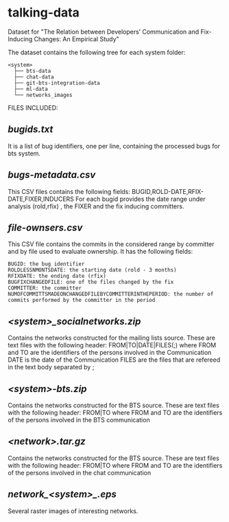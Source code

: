 # talking-data
Dataset for "The Relation between Developers’ Communication and Fix-Inducing Changes: An Empirical Study"

The dataset contains the following tree for each system folder:
```
<system>
  ├── bts-data
  ├── chat-data   
  ├── git-bts-integration-data
  ├── ml-data
  └── networks_images
```
FILES INCLUDED:

*bugids.txt*       
------------
It is a list of bug identifiers, one per line, containing the processed bugs for bts system.

*bugs-metadata.csv*
------------------
This CSV files contains the following fields:
BUGID,ROLD-DATE,RFIX-DATE,FIXER,INDUCERS
For each bugid provides the date range under analysis (rold,rfix) , the FIXER
and the fix inducing committers.

*file-ownsers.csv*
------------------
This CSV file contains the commits in the considered range by committer and by file
used to evaluate ownership. It has the following fields:
```
BUGID: the bug identifier
ROLDLESSNMONTSDATE: the starting date (rold - 3 months)
RFIXDATE: the ending date (rfix)
BUGFIXCHANGEDFILE: one of the files changed by the fix
COMMITTER: the committer
NUMOFCOMMITTSMADEONCHANGEDFILEBYCOMMITTERINTHEPERIOD: the number of commits performed by the committer in the period
```

*\<system\>\_socialnetworks.zip*
------------------------------
Contains the networks constructed for the mailing lists source.
These are text files with the following header:
FROM|TO|DATE|FILES(;)
where
FROM and TO are the identifiers of the persons involved in the Communication
DATE is the date of the Communication
FILES are the files that are refereed in the text body separated by ;

*\<system\>-bts.zip*
------------------
Contains the networks constructed for the BTS source.
These are text files with the following header:
FROM|TO
where
FROM and TO are the identifiers of the persons involved in the BTS communication

*\<network\>.tar.gz*
------------------
Contains the networks constructed for the BTS source.
These are text files with the following header:
FROM|TO
where
FROM and TO are the identifiers of the persons involved in the chat communication

*network_\<system\>\_<bugids>.eps*
----------------------------------
Several raster images of interesting networks.
